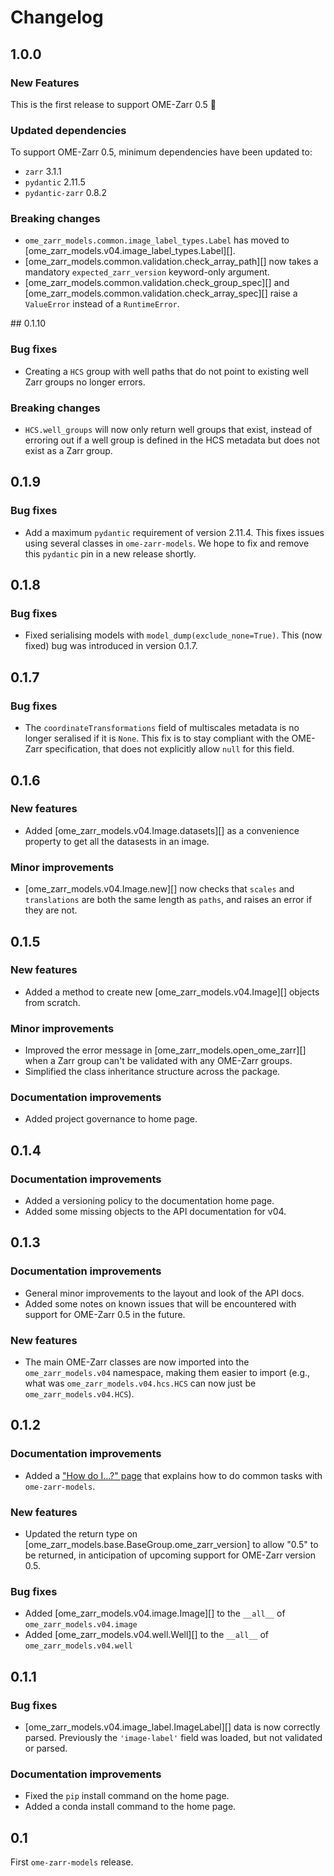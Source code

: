 # Changelog

## 1.0.0

### New Features

This is the first release to support OME-Zarr 0.5 🎉

### Updated dependencies

To support OME-Zarr 0.5, minimum dependencies have been updated to:

- `zarr` 3.1.1
- `pydantic` 2.11.5
- `pydantic-zarr` 0.8.2

### Breaking changes

- `ome_zarr_models.common.image_label_types.Label` has moved to [ome_zarr_models.v04.image_label_types.Label][].
- [ome_zarr_models.common.validation.check_array_path][] now takes a mandatory `expected_zarr_version` keyword-only argument.
- [ome_zarr_models.common.validation.check_group_spec][] and [ome_zarr_models.common.validation.check_array_spec][] raise a `ValueError` instead of a `RuntimeError`.

## 0.1.10

### Bug fixes

- Creating a `HCS` group with well paths that do not point to existing well Zarr groups
  no longer errors.

### Breaking changes

- `HCS.well_groups` will now only return well groups that exist, instead of erroring out if a well group is defined in the HCS metadata but does not exist as a Zarr group.

## 0.1.9

### Bug fixes

- Add a maximum `pydantic` requirement of version 2.11.4.
  This fixes issues using several classes in `ome-zarr-models`.
  We hope to fix and remove this `pydantic` pin in a new release shortly.

## 0.1.8

### Bug fixes

- Fixed serialising models with `model_dump(exclude_none=True)`.
  This (now fixed) bug was introduced in version 0.1.7.

## 0.1.7

### Bug fixes

- The `coordinateTransformations` field of multiscales metadata is no longer seralised if it is `None`.
  This fix is to stay compliant with the OME-Zarr specification, that does not explicitly allow `null` for this field.

## 0.1.6

### New features

- Added [ome_zarr_models.v04.Image.datasets][] as a convenience property to get all the datasests in an image.

### Minor improvements

- [ome_zarr_models.v04.Image.new][] now checks that `scales` and `translations` are both the same length as `paths`, and raises an error if they are not.

## 0.1.5

### New features

- Added a method to create new [ome_zarr_models.v04.Image][] objects from scratch.

### Minor improvements

- Improved the error message in [ome_zarr_models.open_ome_zarr][] when a Zarr group can't be validated with any OME-Zarr groups.
- Simplified the class inheritance structure across the package.

### Documentation improvements

- Added project governance to home page.

## 0.1.4

### Documentation improvements

- Added a versioning policy to the documentation home page.
- Added some missing objects to the API documentation for v04.

## 0.1.3

### Documentation improvements

- General minor improvements to the layout and look of the API docs.
- Added some notes on known issues that will be encountered with support for OME-Zarr 0.5 in the future.

### New features

- The main OME-Zarr classes are now imported into the `ome_zarr_models.v04` namespace, making them easier to import (e.g., what was `ome_zarr_models.v04.hcs.HCS` can now just be `ome_zarr_models.v04.HCS`).

## 0.1.2

### Documentation improvements

- Added a ["How do I...?" page](how-to.md) that explains how to do common tasks with `ome-zarr-models`.

### New features

- Updated the return type on [ome_zarr_models.base.BaseGroup.ome_zarr_version] to allow "0.5" to be returned, in anticipation of upcoming support for OME-Zarr version 0.5.

### Bug fixes

- Added [ome_zarr_models.v04.image.Image][] to the `__all__` of `ome_zarr_models.v04.image`
- Added [ome_zarr_models.v04.well.Well][] to the `__all__` of `ome_zarr_models.v04.well`

## 0.1.1

### Bug fixes

- [ome_zarr_models.v04.image_label.ImageLabel][] data is now correctly parsed.
  Previously the `'image-label'` field was loaded, but not validated or parsed.

### Documentation improvements

- Fixed the `pip` install command on the home page.
- Added a conda install command to the home page.

## 0.1

First `ome-zarr-models` release.
